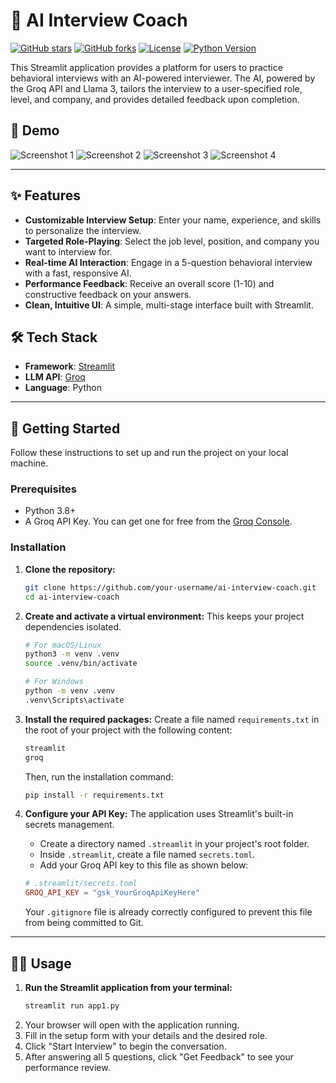 # 🤖 AI Interview Coach

[![GitHub stars](https://img.shields.io/github/stars/your-username/ai-interview-coach?style=flat&color=yellow)](https://github.com/your-username/ai-interview-coach/stargazers)
[![GitHub forks](https://img.shields.io/github/forks/your-username/ai-interview-coach?style=flat&color=orange)](https://github.com/your-username/ai-interview-coach/network)
[![License](https://img.shields.io/github/license/your-username/ai-interview-coach?style=flat&color=blue)](LICENSE)
[![Python Version](https://img.shields.io/badge/python-3.9+-blue.svg)](https://www.python.org/downloads/release/python-390/)

This Streamlit application provides a platform for users to practice behavioral interviews with an AI-powered interviewer. The AI, powered by the Groq API and Llama 3, tailors the interview to a user-specified role, level, and company, and provides detailed feedback upon completion.

## 📸 Demo
![Screenshot 1](assets/screenshot1.png)
![Screenshot 2](assets/screenshot2.png)
![Screenshot 3](assets/screenshot3.png)
![Screenshot 4](assets/screenshot4.png)

---

## ✨ Features

- **Customizable Interview Setup**: Enter your name, experience, and skills to personalize the interview.
- **Targeted Role-Playing**: Select the job level, position, and company you want to interview for.
- **Real-time AI Interaction**: Engage in a 5-question behavioral interview with a fast, responsive AI.
- **Performance Feedback**: Receive an overall score (1-10) and constructive feedback on your answers.
- **Clean, Intuitive UI**: A simple, multi-stage interface built with Streamlit.

## 🛠️ Tech Stack

- **Framework**: [Streamlit](https://streamlit.io/)
- **LLM API**: [Groq](https://groq.com/)
- **Language**: Python

---

## 🚀 Getting Started

Follow these instructions to set up and run the project on your local machine.

### Prerequisites

- Python 3.8+
- A Groq API Key. You can get one for free from the [Groq Console](https://console.groq.com/keys).

### Installation

1.  **Clone the repository:**
    ```bash
    git clone https://github.com/your-username/ai-interview-coach.git
    cd ai-interview-coach
    ```

2.  **Create and activate a virtual environment:**
    This keeps your project dependencies isolated.
    ```bash
    # For macOS/Linux
    python3 -m venv .venv
    source .venv/bin/activate

    # For Windows
    python -m venv .venv
    .venv\Scripts\activate
    ```

3.  **Install the required packages:**
    Create a file named `requirements.txt` in the root of your project with the following content:
    ```txt
    streamlit
    groq
    ```
    Then, run the installation command:
    ```bash
    pip install -r requirements.txt
    ```

4.  **Configure your API Key:**
    The application uses Streamlit's built-in secrets management.

    - Create a directory named `.streamlit` in your project's root folder.
    - Inside `.streamlit`, create a file named `secrets.toml`.
    - Add your Groq API key to this file as shown below:

    ```toml
    # .streamlit/secrets.toml
    GROQ_API_KEY = "gsk_YourGroqApiKeyHere"
    ```
    Your `.gitignore` file is already correctly configured to prevent this file from being committed to Git.

---

## 🏃‍♀️ Usage

1.  **Run the Streamlit application from your terminal:**
    ```bash
    streamlit run app1.py
    ```
2.  Your browser will open with the application running.
3.  Fill in the setup form with your details and the desired role.
4.  Click "Start Interview" to begin the conversation.
5.  After answering all 5 questions, click "Get Feedback" to see your performance review.
